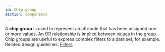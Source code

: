 ```yaml
---
id: Chip group
section: components
---
```

A **chip group** is used to represent an attribute that has been assigned one or more values. An OR relationship is implied between values in the group. Chip groups are useful to express complex filters to a data set, for example. Related design guidelines: [Filters](/design-guidelines/usage-and-behavior/filters)
